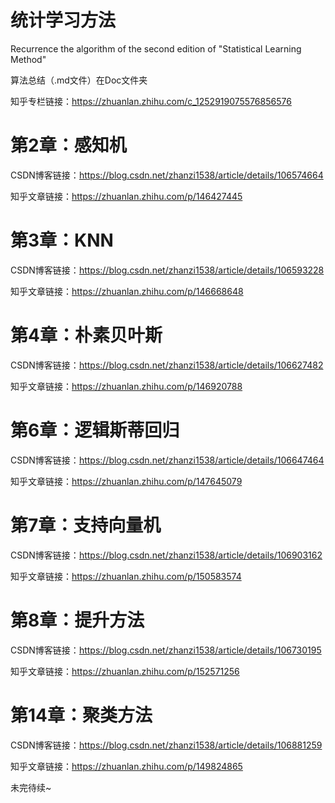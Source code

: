 # 统计学习方法
Recurrence the algorithm of the second edition of "Statistical Learning Method"

算法总结（.md文件）在Doc文件夹

知乎专栏链接：https://zhuanlan.zhihu.com/c_1252919075576856576

# 第2章：感知机
CSDN博客链接：https://blog.csdn.net/zhanzi1538/article/details/106574664

知乎文章链接：https://zhuanlan.zhihu.com/p/146427445

# 第3章：KNN
CSDN博客链接：https://blog.csdn.net/zhanzi1538/article/details/106593228

知乎文章链接：https://zhuanlan.zhihu.com/p/146668648

# 第4章：朴素贝叶斯
CSDN博客链接：https://blog.csdn.net/zhanzi1538/article/details/106627482

知乎文章链接：https://zhuanlan.zhihu.com/p/146920788

# 第6章：逻辑斯蒂回归
CSDN博客链接：https://blog.csdn.net/zhanzi1538/article/details/106647464

知乎文章链接：https://zhuanlan.zhihu.com/p/147645079

# 第7章：支持向量机
CSDN博客链接：https://blog.csdn.net/zhanzi1538/article/details/106903162

知乎文章链接：https://zhuanlan.zhihu.com/p/150583574

# 第8章：提升方法
CSDN博客链接：https://blog.csdn.net/zhanzi1538/article/details/106730195

知乎文章链接：https://zhuanlan.zhihu.com/p/152571256


# 第14章：聚类方法
CSDN博客链接：https://blog.csdn.net/zhanzi1538/article/details/106881259

知乎文章链接：https://zhuanlan.zhihu.com/p/149824865









未完待续~
